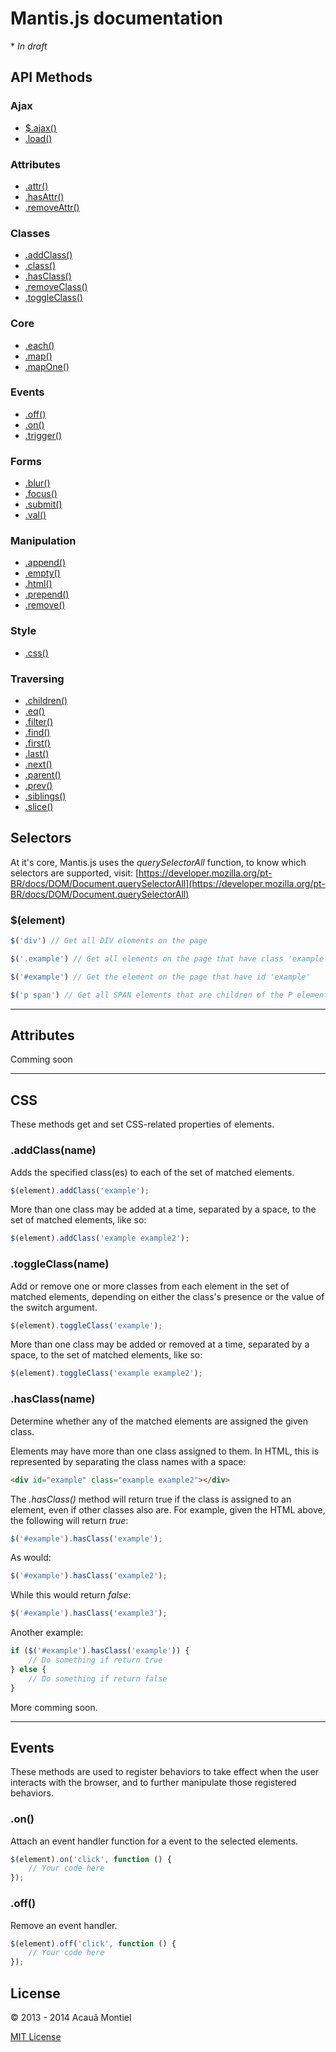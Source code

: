 Mantis.js documentation
=======================
\* *In draft*

API Methods
-----------

### Ajax

- [$.ajax()](#ajax)
- [.load()](#load)


### Attributes

- [.attr()](#attr)
- [.hasAttr()](#hasAttr)
- [.removeAttr()](#removeAttr)


### Classes

- [.addClass()](#addClassname)
- [.class()](#class)
- [.hasClass()](#hasClass)
- [.removeClass()](#removeClass)
- [.toggleClass()](#toggleClass)


### Core

- [.each()](#each)
- [.map()](#map)
- [.mapOne()](#mapOne)


### Events

- [.off()](#off)
- [.on()](#on)
- [.trigger()](#trigger)


### Forms

- [.blur()](#blur)
- [.focus()](#focus)
- [.submit()](#submit)
- [.val()](#val)


### Manipulation

- [.append()](#append)
- [.empty()](#empty)
- [.html()](#html)
- [.prepend()](#prepend)
- [.remove()](#remove)


### Style

- [.css()](#css)


### Traversing

- [.children()](#children)
- [.eq()](#eq)
- [.filter()](#filter)
- [.find()](#find)
- [.first()](#first)
- [.last()](#last)
- [.next()](#next)
- [.parent()](#parent)
- [.prev()](#prev)
- [.siblings()](#siblings)
- [.slice()](#slice)


Selectors
---------

At it's core, Mantis.js uses the *querySelectorAll* function, to know which selectors are supported, visit: [https://developer.mozilla.org/pt-BR/docs/DOM/Document.querySelectorAll](https://developer.mozilla.org/pt-BR/docs/DOM/Document.querySelectorAll)

### $(element)

```javascript
$('div') // Get all DIV elements on the page

$('.example') // Get all elements on the page that have class 'example'

$('#example') // Get the element on the page that have id 'example'

$('p span') // Get all SPAN elements that are children of the P element
```


---


Attributes
----------

Comming soon


---


CSS
---

These methods get and set CSS-related properties of elements.

### .addClass(name)

Adds the specified class(es) to each of the set of matched elements.

```javascript
$(element).addClass('example');
```

More than one class may be added at a time, separated by a space, to the set of matched elements, like so:

```javascript
$(element).addClass('example example2');
```

### .toggleClass(name)

Add or remove one or more classes from each element in the set of matched elements, depending on either the class's presence or the value of the switch argument.

```javascript
$(element).toggleClass('example');
```

More than one class may be added or removed at a time, separated by a space, to the set of matched elements, like so:

```javascript
$(element).toggleClass('example example2');
```

### .hasClass(name)

Determine whether any of the matched elements are assigned the given class.

Elements may have more than one class assigned to them. In HTML, this is represented by separating the class names with a space:

```html
<div id="example" class="example example2"></div>
```

The *.hasClass()* method will return true if the class is assigned to an element, even if other classes also are. For example, given the HTML above, the following will return *true*:

```javascript
$('#example').hasClass('example');
```

As would:

```javascript
$('#example').hasClass('example2');
```

While this would return *false*:

```javascript
$('#example').hasClass('example3');
```

Another example:

```javascript
if ($('#example').hasClass('example')) {
	// Do something if return true
} else {
	// Do something if return false
}
```

More comming soon.


---


Events
------

These methods are used to register behaviors to take effect when the user interacts with the browser, and to further manipulate those registered behaviors.

### .on()

Attach an event handler function for a event to the selected elements.

```javascript
$(element).on('click', function () {
	// Your code here
});
```

### .off()

Remove an event handler.

```javascript
$(element).off('click', function () {
	// Your code here
});
```


License
-------

© 2013 - 2014 Acauã Montiel

[MIT License](http://acaua.mit-license.org/)
